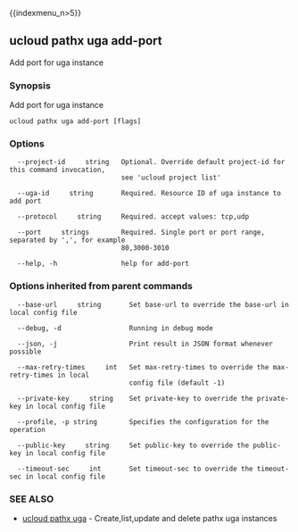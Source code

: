 {{indexmenu_n>5}}

## ucloud pathx uga add-port

Add port for uga instance

### Synopsis

Add port for uga instance

```
ucloud pathx uga add-port [flags]
```

### Options

```
  --project-id     string   Optional. Override default project-id for this command invocation,
                            see 'ucloud project list' 

  --uga-id     string       Required. Resource ID of uga instance to add port 

  --protocol     string     Required. accept values: tcp,udp 

  --port     strings        Required. Single port or port range, separated by ',', for example
                            80,3000-3010 

  --help, -h                help for add-port 

```

### Options inherited from parent commands

```
  --base-url     string       Set base-url to override the base-url in local config file 

  --debug, -d                 Running in debug mode 

  --json, -j                  Print result in JSON format whenever possible 

  --max-retry-times     int   Set max-retry-times to override the max-retry-times in local
                              config file (default -1) 

  --private-key     string    Set private-key to override the private-key in local config file 

  --profile, -p string        Specifies the configuration for the operation 

  --public-key     string     Set public-key to override the public-key in local config file 

  --timeout-sec     int       Set timeout-sec to override the timeout-sec in local config file 

```

### SEE ALSO

* [ucloud pathx uga](developer/cli/cmd/ucloud/pathx/uga)	 - Create,list,update and delete pathx uga instances

